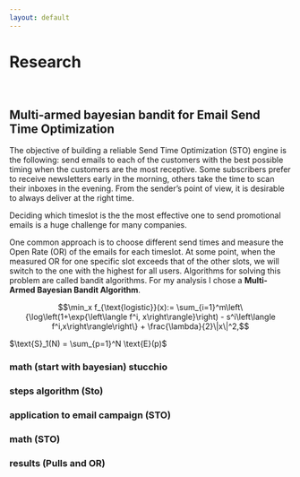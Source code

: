 ```yaml
---
layout: default
---
```


# Research

<br>

## Multi-armed bayesian bandit for Email Send Time Optimization

The objective of building a reliable Send Time Optimization (STO) engine is the following: send emails to each of the customers with the best possible timing when the customers are the most receptive. Some subscribers prefer to receive newsletters early in the morning, others take the time to scan their inboxes in the evening.  From the sender’s point of view, it is desirable to always deliver at the right time. 

Deciding which timeslot is the the most effective one to send promotional emails is a huge challenge for many companies. 

One common approach is to choose different send times and measure the Open Rate (OR) of the emails for each timeslot. At some point, when the measured OR for one specific slot exceeds that of the other slots, we will switch to the one with the highest for all users. Algorithms for solving this problem are called bandit algorithms. For my analysis I chose a **Multi-Armed Bayesian Bandit Algorithm**. 
<br>

$$\min_x f_{\text{logistic}}(x):= \sum_{i=1}^m\left\{\log\left(1+\exp{\left\langle f^i, x\right\rangle}\right) - s^i\left\langle f^i,x\right\rangle\right\} + \frac{\lambda}{2}\|x\|^2,$$
 
$\text{S}_1(N) = \sum_{p=1}^N \text{E}(p)$



### math (start with bayesian) stucchio
### steps algorithm (Sto)
### application to email campaign (STO)
### math (STO)
### results (Pulls and OR)



<br>
<br>



